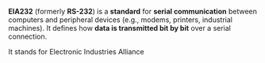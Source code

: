 **EIA232** (formerly **RS-232**) is a **standard** for **serial communication** between computers and peripheral devices (e.g., modems, printers, industrial machines). It defines how **data is transmitted bit by bit** over a serial connection.

It stands for Electronic Industries Alliance